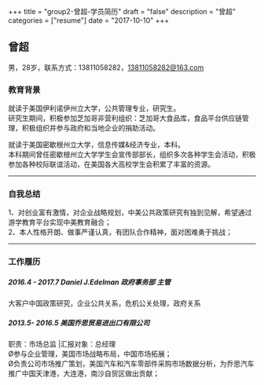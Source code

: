 +++
title = "group2-曾超-学员简历"
draft = "false"
description = "曾超"
categories = ["resume"]
date = "2017-10-10"
+++

## 曾超
男，28岁，联系方式：13811058282，13811058282@163.com

### 教育背景

就读于美国伊利诺伊州立大学，公共管理专业，研究生。<br/>
研究生期间，积极参加芝加哥非营利组织：芝加哥大食品库，食品平台供应链管理，积极组织并参与政府和当地企业的捐助活动。

就读于美国密歇根州立大学，信息传媒&经济专业，本科。<br/>
本科期间曾任密歇根州立大学学生会宣传部部长，组织多次各种学生会活动，积极参加各种校际联谊活动，在美国各大高校学生会积累了丰富的资源。


* * *
### 自我总结
1、对创业富有激情，对企业战略规划，中美公共政策研究有独到见解，希望通过游学教育平台实现中美教育融合；<br/>
2、本人性格开朗、做事严谨认真，有团队合作精神，面对困难勇于挑战；<br/>



* * *
### 工作履历

##### 2016.4 - 2017.7 Daniel J.Edelman 政府事务部 主管
大客户中国政策研究，企业公共关系，危机公关处理，政府关系

##### 2013.5- 2016.5 美国乔思贸易进出口有限公司
职责：市场总监 |汇报对象：总经理<br/>
Ø参与企业管理，美国市场战略布局，中国市场拓展；<br/>
Ø负责公司市场推广策划，美国汽车和汽车零部件采购市场数据分析，为乔思汽车推广中国天津港，大连港，南沙自贸区做出贡献； <br/>
